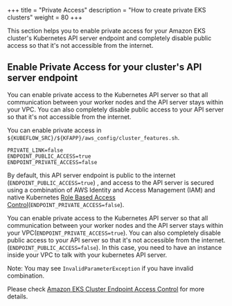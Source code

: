 +++
title = "Private Access"
description = "How to create private EKS clusters"
weight = 80
+++

This section helps you to enable private access for your Amazon EKS cluster's Kubernetes API server endpoint and completely disable public access so that it's not accessible from the internet.

## Enable Private Access for your cluster's API server endpoint

You can enable private access to the Kubernetes API server so that all communication between your worker nodes and the API server stays within your VPC. You can also completely disable public access to your API server so that it's not accessible from the internet.

You can enable private access in `${KUBEFLOW_SRC}/${KFAPP}/aws_config/cluster_features.sh`.

```shell
PRIVATE_LINK=false
ENDPOINT_PUBLIC_ACCESS=true
ENDPOINT_PRIVATE_ACCESS=false
```

By default, this API server endpoint is public to the internet (`ENDPOINT_PUBLIC_ACCESS=true`) , and access to the API server is secured using a combination of AWS Identity and Access Management (IAM) and native Kubernetes [Role Based Access Control](https://kubernetes.io/docs/admin/authorization/rbac/)(`ENDPOINT_PRIVATE_ACCESS=false`).

You can enable private access to the Kubernetes API server so that all communication between your worker nodes and the API server stays within your VPC(`ENDPOINT_PRIVATE_ACCESS=true`). You can also completely disable public access to your API server so that it's not accessible from the internet. (`ENDPOINT_PUBLIC_ACCESS=false`). In this case, you need to have an instance inside your VPC to talk with your kubernetes API server.

Note: You may see `InvalidParameterException` if you have invalid combination.

Please check [Amazon EKS Cluster Endpoint Access Control](https://docs.aws.amazon.com/eks/latest/userguide/cluster-endpoint.html) for more details.

